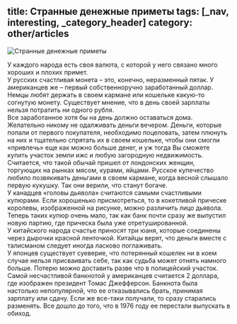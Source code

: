 title: Странные денежные приметы
tags: [_nav, interesting, _category_header]
category: other/articles
---

![Странные денежные приметы](/img/content/articles/article23.jpg)

У каждого народа есть своя валюта, с которой у него связано много хороших и плохих примет.<br>
У русских счастливая монета – это, конечно, неразменный пятак. У американцев же – первый собственноручно заработанный доллар. Немцы любят держать в своем кармане или кошельке какую-то согнутую монету.
Существует мнение, что в день своей зарплаты нельзя потратить ни одного рубля.<br>
Все заработанное хотя бы на день должно оставаться дома. Желательно никому не одалживать деньги вечером.
Деньги, которые попали от первого покупателя, необходимо поцеловать, затем плюнуть на них и тщательно спрятать их в своем кошельке, чтобы они смогли «привлечь» еще как можно больше денег, и уж тогда Вы сможете купить участок земли ижс и любую загородную недвижимость. Считается, что такой обычай пришел от лондонских женщин, торгующих на рынках мясом, курами, яйцами.
Русское купечество любило позвякивать деньгами в своем кармане, когда весной слышало первую кукушку. Так они верили, что станут богаче.<br>
У канадцев «головы дьявола» считаются самыми счастливыми купюрами. Если хорошенько присмотреться, то в кокетливой прическе королевы, изображенной на рисунке, можно различить лицо дьявола. Теперь таких купюр очень мало, так как банк почти сразу же выпустил новую партию, где прическа была уже отретушированной.
<br>У китайского народа счастье приносят три юаня, которые соединены через дырочки красной ленточкой. Китайцы верят, что деньги вместе с талисманом следует иногда ласково поглаживать.
<br>У японцев существует суеверие, что потерянный кошелек ни в коем случае нельзя присваивать себе, так как судьба может отнять намного больше. Потерю можно доставить разве что в полицейский участок.
Самой несчастливой банкнотой у американцев считается 2 доллара, где изображен президент Томас Джефферсон. Банкнота была настолько непопулярной, что ее отказывались брать, принимая зарплату или сдачу. Если же все-таки получали, то сразу старались разменять. Все дошло до того, что в 1976 году ее перестали выпускать в обиход.
